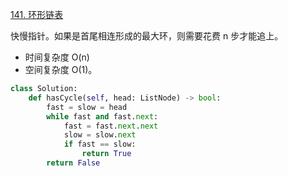 [141. 环形链表](https://leetcode-cn.com/problems/linked-list-cycle/)

快慢指针。如果是首尾相连形成的最大环，则需要花费 n 步才能追上。

* 时间复杂度 O(n)
* 空间复杂度 O(1)。

```py
class Solution:
    def hasCycle(self, head: ListNode) -> bool:
        fast = slow = head
        while fast and fast.next:
            fast = fast.next.next
            slow = slow.next
            if fast == slow:
                return True
        return False
```
